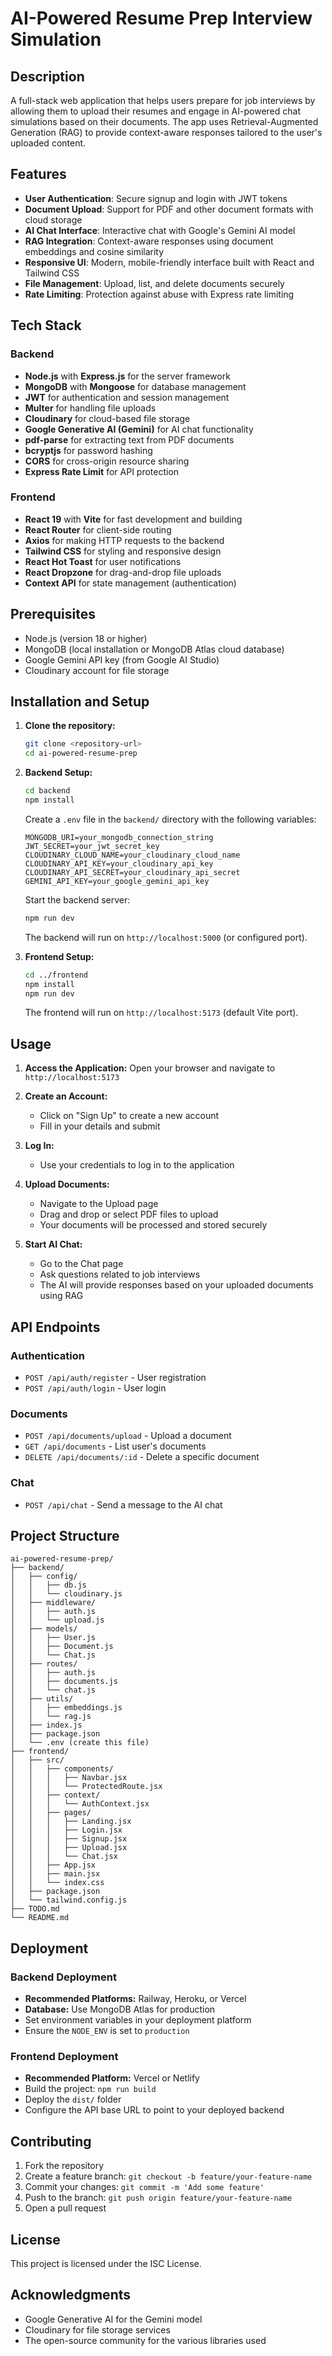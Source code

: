 # AI-Powered Resume Prep Interview Simulation

## Description

A full-stack web application that helps users prepare for job interviews by allowing them to upload their resumes and engage in AI-powered chat simulations based on their documents. The app uses Retrieval-Augmented Generation (RAG) to provide context-aware responses tailored to the user's uploaded content.

## Features

- **User Authentication**: Secure signup and login with JWT tokens
- **Document Upload**: Support for PDF and other document formats with cloud storage
- **AI Chat Interface**: Interactive chat with Google's Gemini AI model
- **RAG Integration**: Context-aware responses using document embeddings and cosine similarity
- **Responsive UI**: Modern, mobile-friendly interface built with React and Tailwind CSS
- **File Management**: Upload, list, and delete documents securely
- **Rate Limiting**: Protection against abuse with Express rate limiting

## Tech Stack

### Backend
- **Node.js** with **Express.js** for the server framework
- **MongoDB** with **Mongoose** for database management
- **JWT** for authentication and session management
- **Multer** for handling file uploads
- **Cloudinary** for cloud-based file storage
- **Google Generative AI (Gemini)** for AI chat functionality
- **pdf-parse** for extracting text from PDF documents
- **bcryptjs** for password hashing
- **CORS** for cross-origin resource sharing
- **Express Rate Limit** for API protection

### Frontend
- **React 19** with **Vite** for fast development and building
- **React Router** for client-side routing
- **Axios** for making HTTP requests to the backend
- **Tailwind CSS** for styling and responsive design
- **React Hot Toast** for user notifications
- **React Dropzone** for drag-and-drop file uploads
- **Context API** for state management (authentication)

## Prerequisites

- Node.js (version 18 or higher)
- MongoDB (local installation or MongoDB Atlas cloud database)
- Google Gemini API key (from Google AI Studio)
- Cloudinary account for file storage

## Installation and Setup

1. **Clone the repository:**
   ```bash
   git clone <repository-url>
   cd ai-powered-resume-prep
   ```

2. **Backend Setup:**
   ```bash
   cd backend
   npm install
   ```

   Create a `.env` file in the `backend/` directory with the following variables:
   ```
   MONGODB_URI=your_mongodb_connection_string
   JWT_SECRET=your_jwt_secret_key
   CLOUDINARY_CLOUD_NAME=your_cloudinary_cloud_name
   CLOUDINARY_API_KEY=your_cloudinary_api_key
   CLOUDINARY_API_SECRET=your_cloudinary_api_secret
   GEMINI_API_KEY=your_google_gemini_api_key
   ```

   Start the backend server:
   ```bash
   npm run dev
   ```
   The backend will run on `http://localhost:5000` (or configured port).

3. **Frontend Setup:**
   ```bash
   cd ../frontend
   npm install
   npm run dev
   ```
   The frontend will run on `http://localhost:5173` (default Vite port).

## Usage

1. **Access the Application:**
   Open your browser and navigate to `http://localhost:5173`

2. **Create an Account:**
   - Click on "Sign Up" to create a new account
   - Fill in your details and submit

3. **Log In:**
   - Use your credentials to log in to the application

4. **Upload Documents:**
   - Navigate to the Upload page
   - Drag and drop or select PDF files to upload
   - Your documents will be processed and stored securely

5. **Start AI Chat:**
   - Go to the Chat page
   - Ask questions related to job interviews
   - The AI will provide responses based on your uploaded documents using RAG

## API Endpoints

### Authentication
- `POST /api/auth/register` - User registration
- `POST /api/auth/login` - User login

### Documents
- `POST /api/documents/upload` - Upload a document
- `GET /api/documents` - List user's documents
- `DELETE /api/documents/:id` - Delete a specific document

### Chat
- `POST /api/chat` - Send a message to the AI chat

## Project Structure

```
ai-powered-resume-prep/
├── backend/
│   ├── config/
│   │   ├── db.js
│   │   └── cloudinary.js
│   ├── middleware/
│   │   ├── auth.js
│   │   └── upload.js
│   ├── models/
│   │   ├── User.js
│   │   ├── Document.js
│   │   └── Chat.js
│   ├── routes/
│   │   ├── auth.js
│   │   ├── documents.js
│   │   └── chat.js
│   ├── utils/
│   │   ├── embeddings.js
│   │   └── rag.js
│   ├── index.js
│   ├── package.json
│   └── .env (create this file)
├── frontend/
│   ├── src/
│   │   ├── components/
│   │   │   ├── Navbar.jsx
│   │   │   └── ProtectedRoute.jsx
│   │   ├── context/
│   │   │   └── AuthContext.jsx
│   │   ├── pages/
│   │   │   ├── Landing.jsx
│   │   │   ├── Login.jsx
│   │   │   ├── Signup.jsx
│   │   │   ├── Upload.jsx
│   │   │   └── Chat.jsx
│   │   ├── App.jsx
│   │   ├── main.jsx
│   │   └── index.css
│   ├── package.json
│   └── tailwind.config.js
├── TODO.md
└── README.md
```

## Deployment

### Backend Deployment
- **Recommended Platforms:** Railway, Heroku, or Vercel
- **Database:** Use MongoDB Atlas for production
- Set environment variables in your deployment platform
- Ensure the `NODE_ENV` is set to `production`

### Frontend Deployment
- **Recommended Platform:** Vercel or Netlify
- Build the project: `npm run build`
- Deploy the `dist/` folder
- Configure the API base URL to point to your deployed backend

## Contributing

1. Fork the repository
2. Create a feature branch: `git checkout -b feature/your-feature-name`
3. Commit your changes: `git commit -m 'Add some feature'`
4. Push to the branch: `git push origin feature/your-feature-name`
5. Open a pull request

## License

This project is licensed under the ISC License.

## Acknowledgments

- Google Generative AI for the Gemini model
- Cloudinary for file storage services
- The open-source community for the various libraries used
